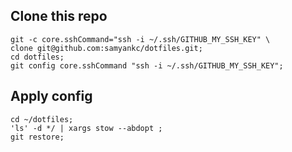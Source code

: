 ## Clone this repo
```
git -c core.sshCommand="ssh -i ~/.ssh/GITHUB_MY_SSH_KEY" \
clone git@github.com:samyankc/dotfiles.git;
cd dotfiles;
git config core.sshCommand "ssh -i ~/.ssh/GITHUB_MY_SSH_KEY";
```

## Apply config
```
cd ~/dotfiles;
'ls' -d */ | xargs stow --abdopt ;
git restore;
```

